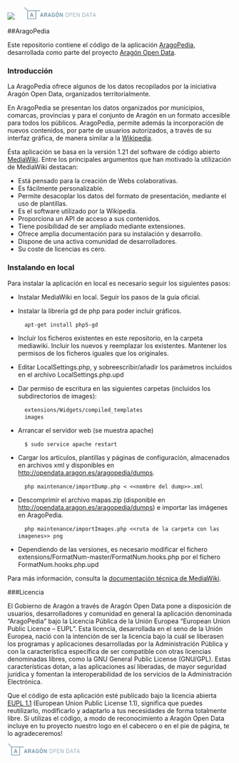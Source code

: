 
<img src="http://presupuesto.aragon.es/static/assets/logo-gobierno-aragon.png" height="28px" /><span>&nbsp;&nbsp;&nbsp;&nbsp;&nbsp;</span>![Logo Aragón Open Data](logoAragonOpenData.png)

##AragoPedia

Este repositorio contiene el código de la aplicación [AragoPedia][1], desarrollada como parte del proyecto [Aragón Open Data][2].

### Introducción
La AragoPedia ofrece algunos de los datos recopilados por la iniciativa Aragón Open Data, organizados territorialmente.

En AragoPedia se presentan los datos organizados por municipios, comarcas, provincias y para el conjunto de Aragón en un formato accesible para todos los públicos. AragoPedia, permite además la incorporación de nuevos contenidos, por parte de usuarios autorizados, a través de su interfaz gráfica, de manera similar a la [Wikipedia][4]. 

Ésta aplicación se basa en la versión 1.21 del software de código abierto [MediaWiki][3]. Entre los principales argumentos que han motivado la utilización de MediaWiki destacan: 
* Está pensado para la creación de Webs colaborativas.
* Es fácilmente personalizable.
* Permite desacoplar los datos del formato de presentación, mediante el uso de plantillas.
* Es el software utilizado por la Wikipedia.
* Proporciona un API de acceso a sus contenidos.
* Tiene posibilidad de ser ampliado mediante extensiones.
* Ofrece amplia documentación para su instalación y desarrollo.
* Dispone de una activa comunidad de desarrolladores. 
* Su coste de licencias es cero.



[1]: http://opendata.aragon.es/aragopedia
[2]: http://opendata.aragon.es/
[3]: https://www.mediawiki.org
[4]: http://es.wikipedia.org


### Instalando en local

Para instalar la aplicación en local es necesario seguir los siguientes pasos:

* Instalar MediaWiki en local. Seguir los pasos de la guía oficial.

* Instalar la librería gd de php para poder incluir gráficos.
		
		apt-get install php5-gd

* Incluir los ficheros existentes en este repositorio, en la carpeta mediawiki. Incluir los nuevos y reemplazar los existentes. Mantener los permisos de los ficheros iguales que los originales.

* Editar LocalSettings.php, y sobreescribir/añadir los parámetros incluidos en el archivo LocalSettings.php.upd

* Dar permiso de escritura en las siguientes carpetas (incluidos los subdirectorios de images):
		
		extensions/Widgets/compiled_templates
		images

* Arrancar el servidor web (se muestra apache)

        $ sudo service apache restart
		
* Cargar los artículos, plantillas y páginas de configuración, almacenados en archivos xml y disponibles en http://opendata.aragon.es/aragopedia/dumps.

        php maintenance/importDump.php < <<nombre del dump>>.xml
		
* Descomprimir el archivo mapas.zip (disponible en http://opendata.aragon.es/aragopedia/dumps) e importar las imágenes en AragoPedia.

		php maintenance/importImages.php <<ruta de la carpeta con las imagenes>> png

* Dependiendo de las versiones, es necesario modificar el fichero extensions/FormatNum-master/FormatNum.hooks.php por el fichero FormatNum.hooks.php.upd 

Para más información, consulta la [documentación técnica de MediaWiki](http://www.mediawiki.org/wiki/Manual:Installing_MediaWiki).

###Licencia

El Gobierno de Aragón a través de Aragón Open Data pone a disposición de usuarios, desarrolladores y comunidad en general la aplicación denominada “AragoPedia” bajo la Licencia Pública de la Unión Europea “European Union Public Licence – EUPL”. Esta licencia, desarrollada en el seno de la Unión Europea, nació con la intención de ser la licencia bajo la cuál se liberasen los programas y aplicaciones desarrolladas por la Administración Pública y con la característica específica de ser compatible con otras licencias denominadas libres, como la GNU General Public License (GNU/GPL). Estas características dotan, a las aplicaciones así liberadas, de mayor seguridad jurídica y fomentan la interoperabilidad de los servicios de la Administración Electrónica.

Que el código de esta aplicación esté publicado bajo la licencia abierta [EUPL 1.1][9999] (European Union Public License 1.1), significa que puedes reutilizarlo, modificarlo y adaptarlo a tus necesidades de forma totalmente libre. Si utilizas el código, a modo de reconocimiento a Aragón Open Data incluye en tu proyecto nuestro logo en el cabecero o en el pie de página, te lo agradeceremos!

![Logo Aragón Open Data](logoAragonOpenData.png)

[9999]: https://joinup.ec.europa.eu/software/page/eupl
